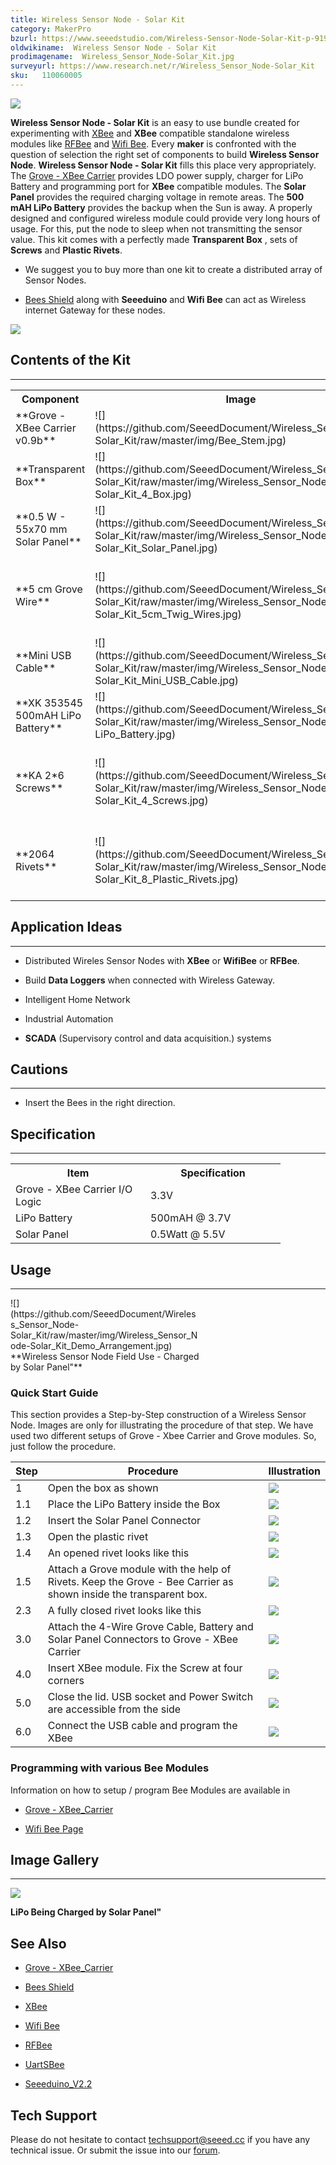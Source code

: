 ```yaml
---
title: Wireless Sensor Node - Solar Kit
category: MakerPro
bzurl: https://www.seeedstudio.com/Wireless-Sensor-Node-Solar-Kit-p-919.html
oldwikiname:  Wireless Sensor Node - Solar Kit
prodimagename:  Wireless_Sensor_Node-Solar_Kit.jpg
surveyurl: https://www.research.net/r/Wireless_Sensor_Node-Solar_Kit
sku:   110060005
---
```

![](https://github.com/SeeedDocument/Wireless_Sensor_Node-Solar_Kit/raw/master/img/Wireless_Sensor_Node-Solar_Kit.jpg)

**Wireless Sensor Node - Solar Kit** is an easy to use bundle created for experimenting with [ XBee](/w/index.php?title=Bee_series&amp;action=edit&amp;redlink=1 "Bee_series&amp;action=edit&amp;redlink=1") and **XBee** compatible standalone wireless modules like [RFBee](/w/index.php?title=Bee_series&amp;action=edit&amp;redlink=1 "Bee_series&amp;action=edit&amp;redlink=1") and [Wifi Bee](/Wifi_Bee "Wifi Bee"). Every **maker** is confronted with the question of selection the right set of components to build **Wireless Sensor Node**. **Wireless Sensor Node - Solar Kit** fills this place very appropriately. The [Grove - XBee Carrier](/Grove-XBee_Carrier "Grove - XBee Carrier") provides LDO power supply, charger for LiPo Battery and programming port for **XBee** compatible modules. The **Solar Panel** provides the required charging voltage in remote areas. The **500 mAH LiPo Battery** provides the backup when the Sun is away. A properly designed and configured wireless module could provide very long hours of usage. For this, put the node to sleep when not transmitting the sensor value. This kit comes with a perfectly made **Transparent Box** , sets of **Screws** and **Plastic Rivets**.

*   We suggest you to buy more than one kit to create a distributed array of Sensor Nodes.

*   [Bees Shield](/Bees_Shield "Bees Shield") along with **Seeeduino** and **Wifi Bee** can act as Wireless internet Gateway for these nodes.

[![](https://github.com/SeeedDocument/Seeed-WiKi/raw/master/docs/images/300px-Get_One_Now_Banner-ragular.png)](https://www.seeedstudio.com/Wireless-Sensor-Node-Solar-Kit-p-919.html)

##   Contents of the Kit
---
<table>
<tr>
<th> Component
</th>
<th> Image
</th>
<th> Description
</th>
<th> Quantity
</th></tr>
<tr>
<td> **Grove - XBee Carrier v0.9b**
</td>
<td> ![](https://github.com/SeeedDocument/Wireless_Sensor_Node-Solar_Kit/raw/master/img/Bee_Stem.jpg)
</td>
<td> Base board for XBee nodes
</td>
<td> 1
</td></tr>
<tr>
<td> **Transparent Box**
</td>
<td> ![](https://github.com/SeeedDocument/Wireless_Sensor_Node-Solar_Kit/raw/master/img/Wireless_Sensor_Node-Solar_Kit_4_Box.jpg)
</td>
<td> Enclosure for Node Components
</td>
<td> 1
</td></tr>
<tr>
<td> **0.5 W - 55x70 mm Solar Panel**
</td>
<td> ![](https://github.com/SeeedDocument/Wireless_Sensor_Node-Solar_Kit/raw/master/img/Wireless_Sensor_Node-Solar_Kit_Solar_Panel.jpg)
</td>
<td> Charging Power Supply
</td>
<td> 1
</td></tr>
<tr>
<td> **5 cm Grove Wire**
</td>
<td> ![](https://github.com/SeeedDocument/Wireless_Sensor_Node-Solar_Kit/raw/master/img/Wireless_Sensor_Node-Solar_Kit_5cm_Twig_Wires.jpg)
</td>
<td> 4 Wire Cable to attach Grove modules to Grove - XBee Carrier
</td>
<td> 2
</td></tr>
<tr>
<td> **Mini USB Cable**
</td>
<td> ![](https://github.com/SeeedDocument/Wireless_Sensor_Node-Solar_Kit/raw/master/img/Wireless_Sensor_Node-Solar_Kit_Mini_USB_Cable.jpg)
</td>
<td> Programming Cable
</td>
<td> 1
</td></tr>
<tr>
<td> **XK 353545 500mAH LiPo Battery**
</td>
<td> ![](https://github.com/SeeedDocument/Wireless_Sensor_Node-Solar_Kit/raw/master/img/Wireless_Sensor_Node-LiPo_Battery.jpg)
</td>
<td> Lithium Ion Battery
</td>
<td> 1
</td></tr>
<tr>
<td> **KA 2*6 Screws**
</td>
<td> ![](https://github.com/SeeedDocument/Wireless_Sensor_Node-Solar_Kit/raw/master/img/Wireless_Sensor_Node-Solar_Kit_4_Screws.jpg)
</td>
<td> Metal Screws for fixing Grove - XBee Carrier to Box
</td>
<td> 4
</td></tr>
<tr>
<td> **2064 Rivets**
</td>
<td> ![](https://github.com/SeeedDocument/Wireless_Sensor_Node-Solar_Kit/raw/master/img/Wireless_Sensor_Node-Solar_Kit_8_Plastic_Rivets.jpg)
</td>
<td> Plastic rivets for attaching Grove modules to Grove - XBee Carrier
</td>
<td> 8
</td></tr></table>

##   Application Ideas
---
*   Distributed Wireles Sensor Nodes with **XBee** or **WifiBee** or **RFBee**.

*   Build **Data Loggers** when connected with Wireless Gateway.

*   Intelligent Home Network

*   Industrial Automation

*   **SCADA** (Supervisory control and data acquisition.) systems

##   Cautions
---
*   Insert the Bees in the right direction.

##   Specification
---
<table>
<tr>
<th> Item
</th>
<th> Specification
</th></tr>
<tr>
<td width="200px"> Grove - XBee Carrier I/O Logic
</td>
<td width="200px"> 3.3V
</td></tr>
<tr>
<td> LiPo Battery
</td>
<td> 500mAH @ 3.7V
</td></tr>
<tr>
<td> Solar Panel
</td>
<td> 0.5Watt @ 5.5V
</td></tr></table>

##   Usage
---
<div class="thumb tnone"><div class="thumbinner" style="width:302px;">![](https://github.com/SeeedDocument/Wireless_Sensor_Node-Solar_Kit/raw/master/img/Wireless_Sensor_Node-Solar_Kit_Demo_Arrangement.jpg) <div class="thumbcaption">**Wireless Sensor Node Field Use - Charged by Solar Panel"**</div></div></div>

###   Quick Start Guide

This section provides a Step-by-Step construction of a Wireless Sensor Node. Images are only for illustrating the procedure of that step. We have used two different setups of Grove - Xbee Carrier and Grove modules. So, just follow the procedure.

| Step | Procedure                                                                                                        | Illustration                                                                                                                                 |
|------|------------------------------------------------------------------------------------------------------------------|----------------------------------------------------------------------------------------------------------------------------------------------|
| 1    | Open the box as shown                                                                                            | ![](https://github.com/SeeedDocument/Wireless_Sensor_Node-Solar_Kit/raw/master/img/Wireless_Sensor_Node-Solar_Kit_Top_PlaceForOpening.jpg)   |
| 1.1  | Place the LiPo Battery inside the Box                                                                            | ![](https://github.com/SeeedDocument/Wireless_Sensor_Node-Solar_Kit/raw/master/img/Wireless_Sensor_Node-Solar_Kit_Placing_Battery.jpg)       |
| 1.2  | Insert the Solar Panel Connector                                                                                 | ![](https://github.com/SeeedDocument/Wireless_Sensor_Node-Solar_Kit/raw/master/img/Wireless_Sensor_Node-Solar_Kit_Construction1.jpg)         |
| 1.3  | Open the plastic rivet                                                                                           | ![](https://github.com/SeeedDocument/Wireless_Sensor_Node-Solar_Kit/raw/master/img/Wireless_Sensor_Node-Solar_Kit_Box_Plastic_Rivet1.jpg)    |
| 1.4  | An opened rivet looks like this                                                                                  | ![](https://github.com/SeeedDocument/Wireless_Sensor_Node-Solar_Kit/raw/master/img/Wireless_Sensor_Node-Solar_Kit_Box_Plastic_Rivet2.jpg)    |
| 1.5  | Attach a Grove module with the help of Rivets. Keep the Grove - Bee Carrier as shown inside the transparent box. | ![](https://github.com/SeeedDocument/Wireless_Sensor_Node-Solar_Kit/raw/master/img/Wireless_Sensor_Node-Solar_Kit_Construction2.jpg)         |
| 2.3  | A fully closed rivet looks like this                                                                             | ![](https://github.com/SeeedDocument/Wireless_Sensor_Node-Solar_Kit/raw/master/img/Wireless_Sensor_Node-Solar_Kit_Rivet_Bottom.jpg)          |
| 3.0  | Attach the 4-Wire Grove Cable, Battery and Solar Panel Connectors to Grove - XBee Carrier                        | ![](https://github.com/SeeedDocument/Wireless_Sensor_Node-Solar_Kit/raw/master/img/Wireless_Sensor_Node-Solar_Kit_TwigConnection.jpg)        |
| 4.0  | Insert XBee module. Fix the Screw at four corners                                                                | ![](https://github.com/SeeedDocument/Wireless_Sensor_Node-Solar_Kit/raw/master/img/Wireless_Sensor_Node-Solar_Kit_Fix_Screw.jpg)             |
| 5.0  | Close the lid. USB socket and Power Switch are accessible from the side                                          | ![](https://github.com/SeeedDocument/Wireless_Sensor_Node-Solar_Kit/raw/master/img/Wireless_Sensor_Node-Solar_Kit_Wires_Switch_USB_Side.jpg) |
| 6.0  | Connect the USB cable and program the XBee                                                                       | ![](https://github.com/SeeedDocument/Wireless_Sensor_Node-Solar_Kit/raw/master/img/Wireless_Sensor_Node-Solar_Kit_USBProgramming.jpg)        |

###  Programming with various Bee Modules

Information on how to setup / program Bee Modules are available in

*   [Grove - XBee_Carrier](/Grove-XBee_Carrier "Grove - XBee Carrier")

*   [Wifi Bee Page ](/Wifi_Bee "Wifi Bee")

##  Image Gallery
---
![](https://github.com/SeeedDocument/Wireless_Sensor_Node-Solar_Kit/raw/master/img/Bee_Stem_with_LiPOBattery_Being_Charged_By_SolarCell.jpg)

**LiPo Being Charged by Solar Panel"**

##   See Also

*   [Grove - XBee_Carrier](/Grove-XBee_Carrier "Grove - XBee Carrier")

*   [Bees Shield](/Bees_Shield "Bees Shield")

*   [XBee](/w/index.php?title=Bee_series&amp;action=edit&amp;redlink=1 "Bee_series&amp;action=edit&amp;redlink=1")

*   [Wifi Bee](/Wifi_Bee "Wifi Bee")

*   [ RFBee](/w/index.php?title=Bee_series&amp;action=edit&amp;redlink=1 "Bee_series&amp;action=edit&amp;redlink=1")

*   [UartSBee](/UartSBee "UartSBee")

*   [Seeeduino_V2.2](/Seeeduino_V2.2 "Seeeduino V2.2")

## Tech Support
Please do not hesitate to contact [techsupport@seeed.cc](techsupport@seeed.cc) if you have any technical issue. Or submit the issue into our [forum](http://seeedstudio.com/forum/). 